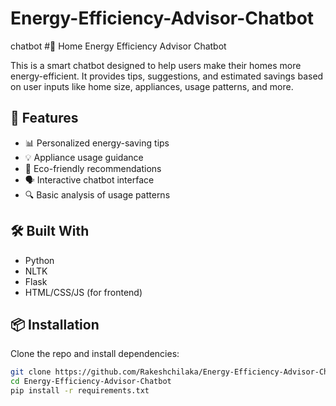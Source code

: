 # Energy-Efficiency-Advisor-Chatbot
chatbot
#🏡 Home Energy Efficiency Advisor Chatbot

This is a smart chatbot designed to help users make their homes more energy-efficient. It provides tips, suggestions, and estimated savings based on user inputs like home size, appliances, usage patterns, and more.

## 🚀 Features

- 📊 Personalized energy-saving tips
- 💡 Appliance usage guidance
- 🌱 Eco-friendly recommendations
- 🗣️ Interactive chatbot interface
- 🔍 Basic analysis of usage patterns

## 🛠️ Built With

- Python
- NLTK
- Flask
- HTML/CSS/JS (for frontend)

## 📦 Installation

Clone the repo and install dependencies:

```bash
git clone https://github.com/Rakeshchilaka/Energy-Efficiency-Advisor-Chatbot.git
cd Energy-Efficiency-Advisor-Chatbot
pip install -r requirements.txt
